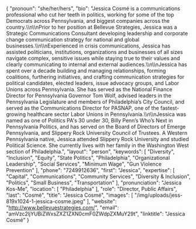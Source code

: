 {
  "pronoun": "she/her/hers",
  "bio": "Jessica Cosmé is a communications professional who cut her teeth in politics, working for some of the top Democrats across Pennsylvania, and biggest companies across the country.\\\n\\\nPrior to her position at Bellevue Strategies, Jessica was a Strategic Communications Consultant developing leadership and corporate change communication strategy for national and global businesses.\\\n\\\nExperienced in crisis communications, Jessica has assisted politicians, institutions, organizations and businesses of all sizes navigate complex, sensitive issues while staying true to their values and clearly communicating to internal and external audiences.\\\n\\\nJessica has spent over a decade building and managing relationships, forming coalitions, furthering initiatives, and crafting communication strategies for political candidates, elected leaders, issue advocacy groups, and Labor Unions across Pennsylvania. She has served as the National Finance Director for Pennsylvania Governor Tom Wolf, advised leaders in the Pennsylvania Legislature and members of Philadelphia’s City Council, and served as the Communications Director for PASNAP, one of the fastest-growing healthcare sector Labor Unions in Pennsylvania.\\\n\\\nJessica was named as one of Politics PA's 30 under 30, Billy Penn’s Who’s Next in Pennsylvania Politics, and has served on the Board of Directors of Emerge Pennsylvania, and Slippery Rock University Council of Trustees. A Western Pennsylvania native, Jessica attended Slippery Rock University and studied Political Science. She currently lives with her family in the Washington West section of Philadelphia.",
  "layout": "person",
  "keywords": [
    "Diversity",
    "Inclusion",
    "Equity",
    "State Politics",
    "Philadelphia",
    "Organizational Leadership",
    "Social Services",
    "Minimum Wage",
    "Gun Violence Prevention"
  ],
  "phone": "7249912636",
  "first": "Jessica",
  "expertise": [
    "Capital",
    "Communications",
    "Community Services",
    "Diversity & Inclusion",
    "Politics",
    "Small Business",
    "Transportation"
  ],
  "pronunciation": "Jessica Kos-Me",
  "location": [
    "Philadelphia"
  ],
  "role": "Director, Public Affairs",
  "last": "Cosmé",
  "title": "Jessica Cosmé",
  "images": [
    "/img/uploads/jess-819x1024-1-jessica-cosme.jpeg"
  ],
  "website": "http://www.bellevuestrategies.com/",
  "email": "amVzc2ljYUBiZWxsZXZ1ZXN0cmF0ZWdpZXMuY29t",
  "linktitle": "Jessica Cosmé"
}